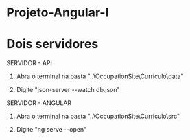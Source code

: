 # Projeto-Angular-I

# Dois servidores

 SERVIDOR - API
 
 1. Abra o terminal na pasta "..\OccupationSite\Curriculo\data"
 
 2. Digite "json-server --watch db.json"
 
 
 SERVIDOR - ANGULAR
 
 1. Abra o terminal na pasta "..\OccupationSite\Curriculo\src"
 
 2. Digite "ng serve --open"
 
 
 
 
 
